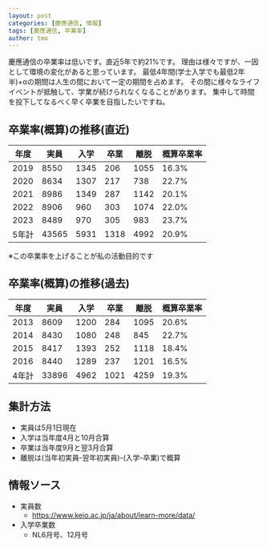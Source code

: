 ```yaml
---
layout: post
categories: [慶應通信, 情報]
tags: [慶應通信, 卒業率]
author: tmo
---
```

慶應通信の卒業率は低いです。直近5年で約21%です。
理由は様々ですが、一因として環境の変化があると思っています。
最低4年間(学士入学でも最低2年半)+αの期間は人生の間において一定の期間を占めます。
その間に様々なライフイベントが抵触して、学業が続けられなくなることがあります。
集中して時間を投下してなるべく早く卒業を目指したいですね。

## 卒業率(概算)の推移(直近)

| 年度  | 実員  | 入学 | 卒業 | 離脱 | 概算卒業率 |
| ----- | ----- | ---- | ---- | ---- | ---------- |
| 2019  | 8550  | 1345 | 206  | 1055 | 16.3%      |
| 2020  | 8634  | 1307 | 217  | 738  | 22.7%      |
| 2021  | 8986  | 1349 | 287  | 1142 | 20.1%      |
| 2022  | 8906  | 960  | 303  | 1074 | 22.0%      |
| 2023  | 8489  | 970  | 305  | 983  | 23.7%      |
| 5年計 | 43565 | 5931 | 1318 | 4992 | 20.9%      |

※この卒業率を上げることが私の活動目的です

## 卒業率(概算)の推移(過去)

| 年度  | 実員  | 入学 | 卒業 | 離脱 | 概算卒業率 |
| ----- | ----- | ---- | ---- | ---- | ---------- |
| 2013  | 8609  | 1200 | 284  | 1095 | 20.6%      |
| 2014  | 8430  | 1080 | 248  | 845  | 22.7%      |
| 2015  | 8417  | 1393 | 252  | 1118 | 18.4%      |
| 2016  | 8440  | 1289 | 237  | 1201 | 16.5%      |
| 4年計 | 33896 | 4962 | 1021 | 4259 | 19.3%      |

## 集計方法
* 実員は5月1日現在
* 入学は当年度4月と10月合算
* 卒業は当年度9月と翌3月合算
* 離脱は(当年初実員-翌年初実員)-(入学-卒業)で概算

## 情報ソース
* 実員数
  * https://www.keio.ac.jp/ja/about/learn-more/data/
* 入学卒業数
  * NL6月号、12月号